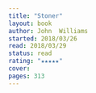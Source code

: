 ```yaml
---
title: "Stoner"
layout: book
author: John  Williams
started: 2018/03/26
read: 2018/03/29
status: read
rating: "★★★★★"
cover: 
pages: 313
---
```

